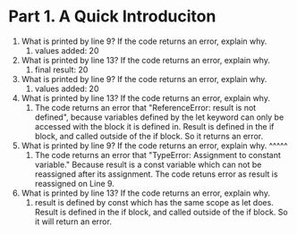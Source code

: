 # Part 1. A Quick Introduciton

1. What is printed by line 9? If the code returns an error, explain why.
   1. values added:  20
2. What is printed by line 13? If the code returns an error, explain why.
   1. final result:  20
3. What is printed by line 9? If the code returns an error, explain why.
   1. values added:  20
4. What is printed by line 13? If the code returns an error, explain why. 
   1. The code returns an error that "ReferenceError: result is not defined", because variables defined by the let keyword can only be accessed with the block it is defined in. Result is defined in the if block, and called outside of the if block. So it returns an error.
5. What is printed by line 9? If the code returns an error, explain why. ^^^^^
   1. The code returns an error that "TypeError: Assignment to constant variable." Because result is a const variable which can not be reassigned after its assignment. The code retuns error as result is reassigned on Line 9.
6. What is printed by line 13? If the code returns an error, explain why. 
   1. result is defined by const which has the same scope as let does. Result is defined in the if block, and called outside of the if block. So it will return an error.




